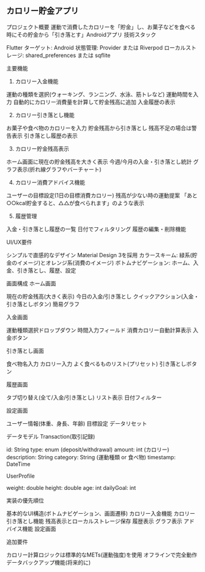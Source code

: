 ## カロリー貯金アプリ
プロジェクト概要
運動で消費したカロリーを「貯金」し、お菓子などを食べる時にその貯金から「引き落とす」Androidアプリ
技術スタック

Flutter
ターゲット: Android
状態管理: Provider または Riverpod
ローカルストレージ: shared_preferences または sqflite

主要機能
1. カロリー入金機能

運動の種類を選択(ウォーキング、ランニング、水泳、筋トレなど)
運動時間を入力
自動的にカロリー消費量を計算して貯金残高に追加
入金履歴の表示

2. カロリー引き落とし機能

お菓子や食べ物のカロリーを入力
貯金残高から引き落とし
残高不足の場合は警告表示
引き落とし履歴の表示

3. カロリー貯金残高表示

ホーム画面に現在の貯金残高を大きく表示
今週/今月の入金・引き落とし統計
グラフ表示(折れ線グラフやバーチャート)

4. カロリー消費アドバイス機能

ユーザーの目標設定(1日の目標消費カロリー)
残高が少ない時の運動提案
「あと○○kcal貯金すると、△△が食べられます」のような表示

5. 履歴管理

入金・引き落とし履歴の一覧
日付でフィルタリング
履歴の編集・削除機能

UI/UX要件

シンプルで直感的なデザイン
Material Design 3を採用
カラースキーム: 緑系(貯金のイメージ)とオレンジ系(消費のイメージ)
ボトムナビゲーション: ホーム、入金、引き落とし、履歴、設定

画面構成
ホーム画面

現在の貯金残高(大きく表示)
今日の入金/引き落とし
クイックアクション(入金・引き落としボタン)
簡易グラフ

入金画面

運動種類選択ドロップダウン
時間入力フィールド
消費カロリー自動計算表示
入金ボタン

引き落とし画面

食べ物名入力
カロリー入力
よく食べるものリスト(プリセット)
引き落としボタン

履歴画面

タブ切り替え(全て/入金/引き落とし)
リスト表示
日付フィルター

設定画面

ユーザー情報(体重、身長、年齢)
目標設定
データリセット

データモデル
Transaction(取引記録)

id: String
type: enum (deposit/withdrawal)
amount: int (カロリー)
description: String
category: String (運動種類 or 食べ物)
timestamp: DateTime

UserProfile

weight: double
height: double
age: int
dailyGoal: int

実装の優先順位

基本的なUI構造(ボトムナビゲーション、画面遷移)
カロリー入金機能
カロリー引き落とし機能
残高表示とローカルストレージ保存
履歴表示
グラフ表示
アドバイス機能
設定画面

追加要件

カロリー計算ロジックは標準的なMETs(運動強度)を使用
オフラインで完全動作
データバックアップ機能(将来的に)
